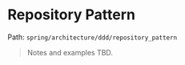 # Repository Pattern

Path: `spring/architecture/ddd/repository_pattern`

> Notes and examples TBD.
